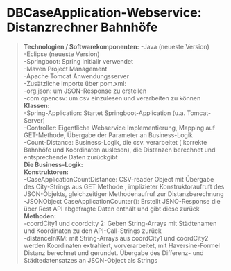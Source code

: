 # DBCaseApplication-Webservice: Distanzrechner Bahnhöfe  
>**Technologien / Softwarekomponenten:**
>-Java (neueste Version)        
>-Eclipse (neueste Version)    
>-Springboot: Spring Initialir verwendet    
>-Maven Project Management    
>-Apache Tomcat Anwendungsserver    
>-Zusätzliche Importe über pom.xml:    
>-org.json: um JSON-Response zu erstellen    
>-com.opencsv: um csv einzulesen und verarbeiten zu können    
**Klassen:**    
>-Spring-Application: Startet Springboot-Application (u.a. Tomcat-Server)     
>-Controller: Eigentliche Webservice Implementierung, Mapping auf GET-Methode, Übergabe der Parameter an Business-Logik    
>-Count-Distance: Business-Logik, die csv. verarbeitet ( korrekte Bahnhöfe und Koordinaten auslesen), die Distanzen berechnet und entsprechende Daten zurückgibt    
**Die Business-Logik:**    
**Konstruktoren:**    
>-CaseApplicationCountDistance: CSV-reader Object mit Übergabe des City-Strings aus GET Methode , implizieter Konstruktoraufruft des JSON-Objekts, gleichzeitiger Methodenaufruf zur Distanzberechnung   
>-JSONObject CaseApplicationCounter(): Erstellt JSNO-Response die über Rest API abgefragte Daten enthält und gibt diese zurück      
**Methoden:**    
>-coordCity1 und coordcity 2: Geben String-Arrays mit Städtenamen und Koordinaten zu den API-Call-Strings zurück    
>-distanceInKM: mit String-Arrays aus coordCity1 und coordCity2 werden Koordinaten extrahiert, vorverarbeitet, mit Haversine-Formel Distanz berechnet und gerundet. Übergabe des Differenz- und           Städtedatensatzes an JSON-Object als Strings    
  
  
